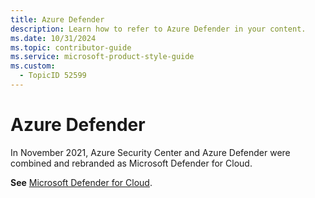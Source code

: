 ```yaml
---
title: Azure Defender
description: Learn how to refer to Azure Defender in your content.
ms.date: 10/31/2024
ms.topic: contributor-guide
ms.service: microsoft-product-style-guide
ms.custom:
  - TopicID 52599
---
```



# Azure Defender

In November 2021, Azure Security Center and Azure Defender were combined and rebranded as Microsoft Defender for Cloud.

**See** [Microsoft Defender for Cloud](~/a_z_names_terms/m/microsoft-defender/microsoft-defender-for-cloud.md).

